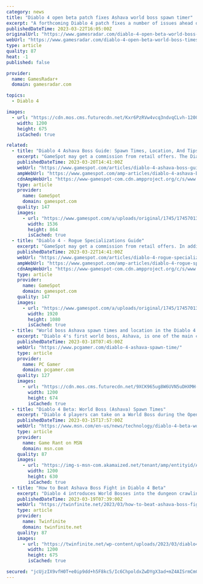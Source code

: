 ```yaml
---
category: news
title: "Diablo 4 open beta patch fixes Ashava world boss spawn timer"
excerpt: "A forthcoming Diablo 4 patch fixes a number of issues ahead of this weekend's open beta run, including the Ashava boss's spawn timer. \"There will be a small client patch prior to Open Beta to address some bugs and issues that players may have experienced"
publishedDateTime: 2023-03-22T16:05:00Z
originalUrl: "https://www.gamesradar.com/diablo-4-open-beta-world-boss-times-ashava/"
webUrl: "https://www.gamesradar.com/diablo-4-open-beta-world-boss-times-ashava/"
type: article
quality: 87
heat: -1
published: false

provider:
  name: GamesRadar+
  domain: gamesradar.com

topics:
  - Diablo 4

images:
  - url: "https://cdn.mos.cms.futurecdn.net/Kxr6PzRVw4vcq3ndvqCLvh-1200-80.jpg"
    width: 1200
    height: 675
    isCached: true

related:
  - title: "Diablo 4 Ashava Boss Guide: Spawn Times, Location, And Tips"
    excerpt: "GameSpot may get a commission from retail offers. The Diablo 4 Ashava boss is the centerpiece to the beta. The beta thus far has produced some incredible moments for new and returning players of the ..."
    publishedDateTime: 2023-03-20T14:41:00Z
    webUrl: "https://www.gamespot.com/articles/diablo-4-ashava-boss-guide-spawn-times-location-and-tips/1100-6512517/"
    ampWebUrl: "https://www.gamespot.com/amp-articles/diablo-4-ashava-boss-guide-spawn-times-location-and-tips/1100-6512517/"
    cdnAmpWebUrl: "https://www-gamespot-com.cdn.ampproject.org/c/s/www.gamespot.com/amp-articles/diablo-4-ashava-boss-guide-spawn-times-location-and-tips/1100-6512517/"
    type: article
    provider:
      name: GameSpot
      domain: gamespot.com
    quality: 147
    images:
      - url: "https://www.gamespot.com/a/uploads/original/1745/17457013/4114880-ashava.jpg"
        width: 1536
        height: 864
        isCached: true
  - title: "Diablo 4 - Rogue Specializations Guide"
    excerpt: "GameSpot may get a commission from retail offers. In addition to having access to different types of weapons, the Rogue in Diablo 4 can also change up their combat style on the fly. Rogues have access ..."
    publishedDateTime: 2023-03-22T14:41:00Z
    webUrl: "https://www.gamespot.com/articles/diablo-4-rogue-specializations-guide/1100-6512619/"
    ampWebUrl: "https://www.gamespot.com/amp-articles/diablo-4-rogue-specializations-guide/1100-6512619/"
    cdnAmpWebUrl: "https://www-gamespot-com.cdn.ampproject.org/c/s/www.gamespot.com/amp-articles/diablo-4-rogue-specializations-guide/1100-6512619/"
    type: article
    provider:
      name: GameSpot
      domain: gamespot.com
    quality: 147
    images:
      - url: "https://www.gamespot.com/a/uploads/original/1745/17457013/4115739-d4rogue.jpg"
        width: 1920
        height: 1080
        isCached: true
  - title: "World boss Ashava spawn times and location in the Diablo 4 beta"
    excerpt: "Diablo 4's first world boss, Ashava, is one of the main challenges available during the two Diablo 4 betas this month. Unlike dungeons and quests, world bosses wait for no slayer. Ashava has three ..."
    publishedDateTime: 2023-03-18T07:45:00Z
    webUrl: "https://www.pcgamer.com/diablo-4-ashava-spawn-time/"
    type: article
    provider:
      name: PC Gamer
      domain: pcgamer.com
    quality: 127
    images:
      - url: "https://cdn.mos.cms.futurecdn.net/9XCK965ug8W6UVN5uDHXMH-1200-80.jpg"
        width: 1200
        height: 674
        isCached: true
  - title: "Diablo 4 Beta: World Boss (Ashava) Spawn Times"
    excerpt: "Diablo 4 players can take on a World Boss during the Open Betas, but only during certain times and one day. One of these events in both the Open Beta and the Early Access Beta weekends will be the ..."
    publishedDateTime: 2023-03-15T17:57:00Z
    webUrl: "https://www.msn.com/en-us/news/technology/diablo-4-beta-world-boss-ashava-spawn-times/ar-AA18GonW"
    type: article
    provider:
      name: Game Rant on MSN
      domain: msn.com
    quality: 87
    images:
      - url: "https://img-s-msn-com.akamaized.net/tenant/amp/entityid/AA18Gxz1.img?h=630&w=1200&m=6&q=60&o=t&l=f&f=jpg"
        width: 1200
        height: 630
        isCached: true
  - title: "How to Beat Ashava Boss Fight in Diablo 4 Beta"
    excerpt: "Diablo 4 introduces World Bosses into the dungeon crawling RPG series, allowing players from across the server to come together and take down a giant boss for great rewards. The only catch is that the ..."
    publishedDateTime: 2023-03-19T07:39:00Z
    webUrl: "https://twinfinite.net/2023/03/how-to-beat-ashava-boss-fight-in-diablo-4/"
    type: article
    provider:
      name: Twinfinite
      domain: twinfinite.net
    quality: 87
    images:
      - url: "https://twinfinite.net/wp-content/uploads/2023/03/diablo4-Ashava-Boss-Fight.jpg"
        width: 1200
        height: 675
        isCached: true

secured: "jcUjzIX9vfH0T+e0ip9dd+h5F8kc5/Ic6ChpoldxZwDYgX3ad+mZ4AISrmCmCgVIgkZ7fmIEWYcgW6J2zjfn7U5eeA65nROQ2Eyuq4GRzghS16CBkM+GmxlyNhhzEyzjk28M1DFr/+gRrFsbIhFQKAb71X2BTOX8j/N/V+uiwHLeULubQBNaApXHEVI7VFRBrMnng9dQfvSmvWQD2dtdiXoOQLkujM4L+wDHKKrXHOaw+VT5X2rPPEaaJd1AMoSTsPHZppjz99tXnu5+8hmz4dfw5ikOQptrG+zcM7hg1z3nfX/nG4oc6R6jTWN7qQHTpSDF42NfSQRnq4FXxBqSgJyQlVbuFxzn/V8fO8KT/DA=;BAFbGZbceFNJ2NlLwqdFGw=="
---
```


